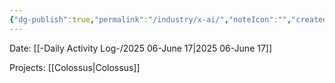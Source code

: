 ```yaml
---
{"dg-publish":true,"permalink":"/industry/x-ai/","noteIcon":"","created":"2025-06-17T09:34:12.532-05:00"}
---
```


Date: [[-Daily Activity Log-/2025 06-June 17\|2025 06-June 17]]

Projects: [[Colossus\|Colossus]]
